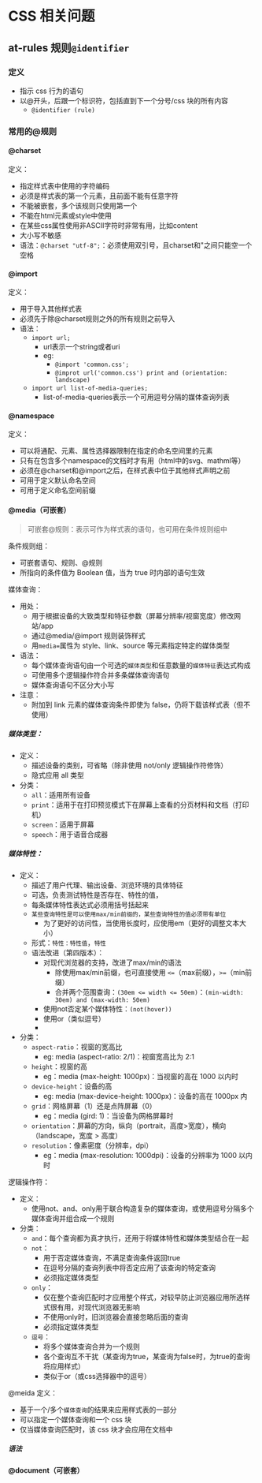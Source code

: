 # CSS 相关问题

## at-rules 规则`@identifier`

### 定义

- 指示 css 行为的语句
- 以@开头，后跟一个标识符，包括直到下一个分号/css 块的所有内容
  - `@identifier (rule)`

### 常用的@规则

#### @charset

定义：
- 指定样式表中使用的字符编码
- 必须是样式表的第一个元素，且前面不能有任意字符
- 不能被嵌套，多个该规则只使用第一个
- 不能在html元素或style中使用
- 在某些css属性使用非ASCII字符时非常有用，比如content
- 大小写不敏感
- 语法：`@charset "utf-8";`：必须使用双引号，且charset和"之间只能空一个空格

#### @import

定义：
- 用于导入其他样式表
- 必须先于除@charset规则之外的所有规则之前导入
- 语法：
  - `import url;`
    - url表示一个string或者uri
    - eg:
      - `@import 'common.css';`
      - `@improt url('common.css') print and (orientation: landscape)`
  - `import url list-of-media-queries;`
    - list-of-media-queries表示一个可用逗号分隔的媒体查询列表

#### @namespace

定义：
- 可以将通配、元素、属性选择器限制在指定的命名空间里的元素
- 只有在包含多个namespace的文档时才有用（html中的svg、mathml等）
- 必须在@charset和@import之后，在样式表中位于其他样式声明之前
- 可用于定义默认命名空间
- 可用于定义命名空间前缀

#### @media（可嵌套）

> 可嵌套@规则：表示可作为样式表的语句，也可用在条件规则组中

条件规则组：

- 可嵌套语句、规则、@规则
- 所指向的条件值为 Boolean 值，当为 true 时内部的语句生效

媒体查询：

- 用处：
  - 用于根据设备的大致类型和特征参数（屏幕分辨率/视窗宽度）修改网站/app
  - 通过@media/@import 规则装饰样式
  - 用`media=`属性为 style、link、source 等元素指定特定的媒体类型
- 语法：
  - 每个媒体查询语句由一个可选的`媒体类型`和任意数量的`媒体特征`表达式构成
  - 可使用多个逻辑操作符合并多条媒体查询语句
  - 媒体查询语句不区分大小写
- 注意：
  - 附加到 link 元素的媒体查询条件即使为 false，仍将下载该样式表（但不使用）

##### 媒体类型：

- 定义：
  - 描述设备的类别，可省略（除非使用 not/only 逻辑操作符修饰）
  - 隐式应用 all 类型
- 分类：
  - `all`：适用所有设备
  - `print`：适用于在打印预览模式下在屏幕上查看的分页材料和文档（打印机）
  - `screen`：适用于屏幕
  - `speech`：用于语音合成器

##### 媒体特性：

- 定义：
  - 描述了用户代理、输出设备、浏览环境的具体特征
  - 可选，负责测试特性是否存在、特性的值，
  - 每条媒体特性表达式必须用括号括起来
  - `某些查询特性是可以使用max/min前缀的，某些查询特性的值必须带有单位`
    - 为了更好的访问性，当使用长度时，应使用em（更好的调整文本大小）
  - 形式：`特性：特性值`，`特性`
  - 语法改进（第四版本）：
    - 对现代浏览器的支持，改进了max/min的语法
      - 除使用max/min前缀，也可直接使用 `<=`（max前缀），`>=`（min前缀）
      - 合并两个范围查询：`(30em <= width <= 50em)`：`(min-width: 30em) and (max-width: 50em)`
    - 使用not否定某个媒体特性：`(not(hover))`
    - 使用or（类似逗号）
    - 
- 分类：
  - `aspect-ratio`：视窗的宽高比
    - eg: media (aspect-ratio: 2/1)：视窗宽高比为 2:1
  - `height`：视窗的高
    - eg：media (max-height: 1000px)：当视窗的高在 1000 以内时
  - `device-height`：设备的高
    - eg: media (max-device-height: 1000px)：设备的高在 1000px 内
  - `grid`：网格屏幕（1）还是点阵屏幕（0）
    - eg：media (gird: 1)：当设备为网格屏幕时
  - `orientation`：屏幕的方向，纵向（portrait，高度>宽度），横向（landscape，宽度 > 高度）
  - `resolution`：像素密度（分辨率，dpi）
    - eg：media (max-resolution: 1000dpi)：设备的分辨率为 1000 以内时

逻辑操作符：

- 定义：
  - 使用not、and、only用于联合构造复杂的媒体查询，或使用逗号分隔多个媒体查询并组合成一个规则
- 分类：
  - `and`：每个查询都为真才执行，还用于将媒体特性和媒体类型结合在一起
  - `not`：
    - 用于否定媒体查询，不满足查询条件返回true
    - 在逗号分隔的查询列表中将否定应用了该查询的特定查询
    - 必须指定媒体类型
  - `only`：
    - 仅在整个查询匹配时才应用整个样式，对较早防止浏览器应用所选样式很有用，对现代浏览器无影响
    - 不使用only时，旧浏览器会直接忽略后面的查询
    - 必须指定媒体类型
  - `逗号`：
    - 将多个媒体查询合并为一个规则
    - 各个查询互不干扰（某查询为true，某查询为false时，为true的查询将应用样式）
    - 类似于or（或css选择器中的逗号）

@meida 定义：

- 基于一个/多个`媒体查询`的结果来应用样式表的一部分
- 可以指定一个媒体查询和一个 css 块
- 仅当媒体查询匹配时，该 css 块才会应用在文档中

##### 语法

#### @document（可嵌套）
